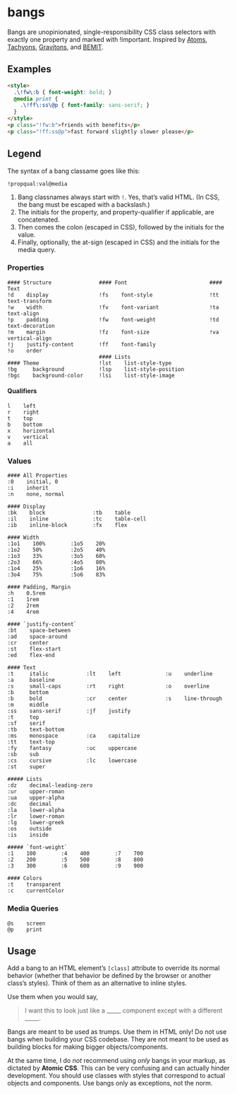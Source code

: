 # bangs
Bangs are unopinionated, single-responsibility CSS class selectors with exactly one property and marked with !important.
Inspired by [Atoms](http://acss.io/), [Tachyons](http://tachyons.io/), [Gravitons](http://jxnblk.com/gravitons/), and [BEMIT](http://csswizardry.com/2015/08/bemit-taking-the-bem-naming-convention-a-step-further/).

## Examples


```html
<style>
  .\!fw\:b { font-weight: bold; }
  @media print {
    .\!ff\:ss\@p { font-family: sans-serif; }
  }
</style>
<p class="!fw:b">friends with benefits</p>
<p class="!ff:ss@p">fast forward slightly slower please</p>
```

## Legend

The syntax of a bang classame goes like this:
```
!propqual:val@media
```

1. Bang classnames always start with `!`. Yes, that’s valid HTML. (In CSS, the bang must be escaped with a backslash.)
2. The initials for the property, and property-qualifier if applicable, are concatenated.
3. Then comes the colon (escaped in CSS), followed by the initials for the value.
4. Finally, optionally, the at-sign (escaped in CSS) and the initials for the media query.

### Properties

```
#### Structure               #### Font                          #### Text
!d    display                !fs    font-style                  !tt    text-transform
!w    width                  !fv    font-variant                !ta    text-align
!p    padding                !fw    font-weight                 !td    text-decoration
!m    margin                 !fz    font-size                   !va    vertical-align
!j    justify-content        !ff    font-family
!o    order
                             #### Lists
#### Theme                   !lst    list-style-type
!bg     background           !lsp    list-style-position
!bgc    background-color     !lsi    list-style-image
```

#### Qualifiers

```
l    left
r    right
t    top
b    bottom
x    horizontal
v    vertical
a    all
```

### Values

```
#### All Properties
:0    initial, 0
:i    inherit
:n    none, normal

#### Display
:bk    block               :tb    table
:il    inline              :tc    table-cell
:ib    inline-block        :fx    flex

#### Width
:1o1    100%        :1o5    20%
:1o2    50%         :2o5    40%
:1o3    33%         :3o5    60%
:2o3    66%         :4o5    80%
:1o4    25%         :1o6    16%
:3o4    75%         :5o6    83%

#### Padding, Margin
:h    0.5rem
:1    1rem
:2    2rem
:4    4rem

#### `justify-content`
:bt    space-between
:ad    space-around
:cr    center
:st    flex-start
:ed    flex-end

#### Text
:t     italic            :lt    left              :u    underline           :a     baseline
:s     small-caps        :rt    right             :o    overline            :b     bottom
:b     bold              :cr    center            :s    line-through        :m     middle
:ss    sans-serif        :jf    justify                                     :t     top
:sf    serif                                                                :tb    text-bottom
:ms    monospace         :ca    capitalize                                  :tt    text-top
:fy    fantasy           :uc    uppercase                                   :sb    sub
:cs    cursive           :lc    lowercase                                   :st    super

##### Lists
:dz    decimal-leading-zero
:ur    upper-roman
:ua    upper-alpha
:dc    decimal
:la    lower-alpha
:lr    lower-roman
:lg    lower-greek
:os    outside
:is    inside

##### `font-weight`
:1    100        :4    400        :7    700
:2    200        :5    500        :8    800
:3    300        :6    600        :9    900

#### Colors
:t    transparent
:c    currentColor
```

### Media Queries

```
@s    screen
@p    print
```

## Usage

Add a bang to an HTML element’s `[class]` attribute to override its normal behavior
(whether that behavior be defined by the browser or another class’s styles).
Think of them as an alternative to inline styles.

Use them when you would say,

> I want this to look just like a \_\_\_\_\_ component except with a different \_\_\_\_\_.

Bangs are meant to be used as trumps. Use them in HTML only!
Do not use bangs when building your CSS codebase. They are not meant to be used as
building blocks for making bigger objects/components.

At the same time, I do *not* recommend using *only* bangs in your markup, as dictated by
**Atomic CSS**. This can be very confusing and can actually hinder development. You should
use classes with styles that correspond to actual objects and components.
Use bangs only as exceptions, not the norm.
